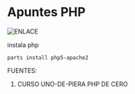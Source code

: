  # Apuntes PHP

![ENLACE](https://raw.githubusercontent.com/zapcode/apuntes/master/imgs/github_logo.jpg "logo github")

instala php

	parts install php5-apache2






FUENTES: 
1. CURSO UNO-DE-PIERA PHP DE CERO










